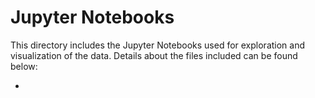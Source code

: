 # Jupyter Notebooks

This directory includes the Jupyter Notebooks used for exploration and visualization of the data. 
Details about the files included can be found below:
<!-- TODO:: Add details below -->
*